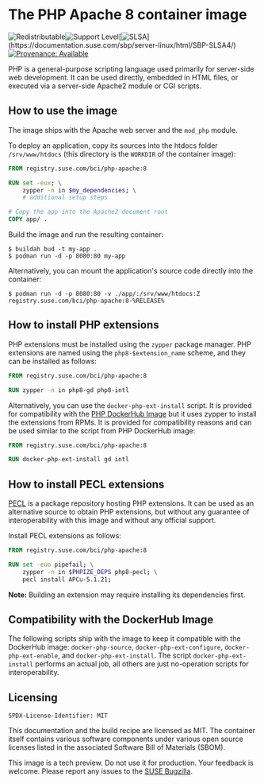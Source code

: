 # The PHP Apache 8 container image

![Redistributable](https://img.shields.io/badge/Redistributable-Yes-green)![Support Level](https://img.shields.io/badge/Support_Level-techpreview-blue)[![SLSA](https://img.shields.io/badge/SLSA_(v1.0)-Build_L3-Green)](https://documentation.suse.com/sbp/server-linux/html/SBP-SLSA4/)
[![Provenance: Available](https://img.shields.io/badge/Provenance-Available-Green)](https://documentation.suse.com/container/all/html/Container-guide/index.html#container-verify)

PHP is a general-purpose scripting language used primarily for server-side web
development. It can be used directly, embedded in HTML files, or executed via a
server-side Apache2 module or CGI scripts.

## How to use the image

The image ships with the Apache web server and the `mod_php` module.

To deploy an application, copy its sources into the htdocs folder
`/srv/www/htdocs` (this directory is the `WORKDIR` of the container image):

```Dockerfile
FROM registry.suse.com/bci/php-apache:8

RUN set -eux; \
    zypper -n in $my_dependencies; \
    # additional setup steps

# Copy the app into the Apache2 document root
COPY app/ .
```

Build the image and run the resulting container:

```ShellSession
$ buildah bud -t my-app .
$ podman run -d -p 8080:80 my-app
```

Alternatively, you can mount the application's source code directly into the
container:

```ShellSession
$ podman run -d -p 8080:80 -v ./app/:/srv/www/htdocs:Z registry.suse.com/bci/php-apache:8-%RELEASE%
```

## How to install PHP extensions

PHP extensions must be installed using the `zypper` package manager. PHP
extensions are named using the `php8-$extension_name` scheme,
and they can be installed as follows:

```Dockerfile
FROM registry.suse.com/bci/php-apache:8

RUN zypper -n in php8-gd php8-intl
```

Alternatively, you can use the `docker-php-ext-install` script. It is provided
for compatibility with the [PHP DockerHub Image](https://hub.docker.com/_/php)
but it uses zypper to install the extensions from RPMs. It is provided for
compatibility reasons and can be used similar to the script from PHP DockerHub
image:

```Dockerfile
FROM registry.suse.com/bci/php-apache:8

RUN docker-php-ext-install gd intl
```

## How to install PECL extensions

[PECL](https://pecl.php.net/) is a package repository hosting PHP extensions. It
can be used as an alternative source to obtain PHP extensions, but without any
guarantee of interoperability with this image and without any official support.

Install PECL extensions as follows:

```Dockerfile
FROM registry.suse.com/bci/php-apache:8

RUN set -euo pipefail; \
    zypper -n in $PHPIZE_DEPS php8-pecl; \
    pecl install APCu-5.1.21;
```

**Note:** Building an extension may require installing its dependencies first.


## Compatibility with the DockerHub Image

The following scripts ship with the image to keep it compatible with the
DockerHub image: `docker-php-source`, `docker-php-ext-configure`,
`docker-php-ext-enable`, and `docker-php-ext-install`.
The script `docker-php-ext-install` performs an actual job, all others are
just no-operation scripts for interoperability.

## Licensing

`SPDX-License-Identifier: MIT`

This documentation and the build recipe are licensed as MIT.
The container itself contains various software components under various open source licenses listed in the associated
Software Bill of Materials (SBOM).

This image is a tech preview. Do not use it for production.
Your feedback is welcome.
Please report any issues to the [SUSE Bugzilla](https://bugzilla.suse.com/enter_bug.cgi?product=SUSE%20Linux%20Enterprise%20Base%20Container%20Images).
